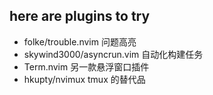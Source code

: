 ## here are plugins to try

- folke/trouble.nvim 问题高亮
- skywind3000/asyncrun.vim 自动化构建任务
- Term.nvim 另一款悬浮窗口插件
- hkupty/nvimux tmux 的替代品
